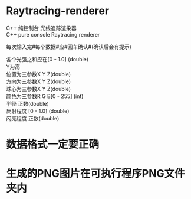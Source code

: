 # Raytracing-renderer
C++ 纯控制台 光线追踪渲染器  
C++ pure console Raytracing renderer


每次输入完#每个数据#应#回车确认#(确认后会有提示)   

各个光强之和应在[0 - 1.0] (double)   
Y为高    
位置为三参数X  Y  Z(double)  
方向为三参数X  Y  Z(double)  
球心为三参数X  Y  Z(double)  
颜色为三参数R  G  B[0 - 255] (int)  
半径 正数(double)  
反射程度 [0 - 1.0] (double)   
闪亮程度  正数(double)  
# 数据格式一定要正确   
# 生成的PNG图片在可执行程序PNG文件夹内
